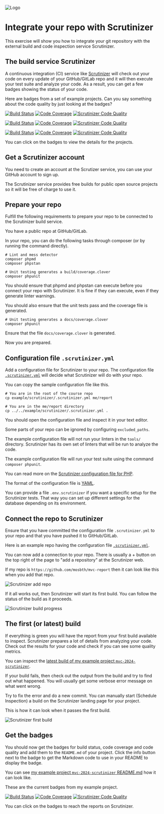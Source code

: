<!--
---
author: mos
revision:
    "2024-05-07": "(C, mos) Configuraiton file updated to PHP 8.3.3."
    "2023-05-09": "(B, mos) Reviewed and updated."
    "2022-03-27": "(A, mos) First release."
---

-->

![Logo](img/front.png)

Integrate your repo with Scrutinizer
==========================

This exercise will show you how to integrate your git repository with the external build and code inspection service Scrutinizer.

<!--
TODO

* .env.scrutinizer link to the resource to read.
* Write more about how scrutinizer works and the difference in code stats and devops to production

-->



The build service Scrutinizer
--------------------------

A continuous integration (CI) service like [Scrutinizer](https://scrutinizer-ci.com/) will check out your code on every update of your GitHub/GitLab repo and it will then execute your test suite and analyze your code. As a result, you can get a few badges showing the status of your code.

Here are badges from a set of example projects. Can you say something about the code quality by just looking at the badges?

[![Build Status](https://scrutinizer-ci.com/g/canax/router/badges/build.png?b=master)](https://scrutinizer-ci.com/g/canax/router/build-status/master) [![Code Coverage](https://scrutinizer-ci.com/g/canax/router/badges/coverage.png?b=master)](https://scrutinizer-ci.com/g/canax/router/?branch=master) [![Scrutinizer Code Quality](https://scrutinizer-ci.com/g/canax/router/badges/quality-score.png?b=master)](https://scrutinizer-ci.com/g/canax/router/?branch=master)

[![Build Status](https://scrutinizer-ci.com/g/canax/database/badges/build.png?b=master)](https://scrutinizer-ci.com/g/canax/database/build-status/master) [![Code Coverage](https://scrutinizer-ci.com/g/canax/database/badges/coverage.png?b=master)](https://scrutinizer-ci.com/g/canax/database/?branch=master) [![Scrutinizer Code Quality](https://scrutinizer-ci.com/g/canax/database/badges/quality-score.png?b=master)](https://scrutinizer-ci.com/g/canax/database/?branch=master)

[![Build Status](https://scrutinizer-ci.com/g/mosbth/cimage/badges/build.png?b=master)](https://scrutinizer-ci.com/g/mosbth/cimage/build-status/master) [![Code Coverage](https://scrutinizer-ci.com/g/mosbth/cimage/badges/coverage.png?b=master)](https://scrutinizer-ci.com/g/mosbth/cimage/?branch=master) [![Scrutinizer Code Quality](https://scrutinizer-ci.com/g/mosbth/cimage/badges/quality-score.png?b=master)](https://scrutinizer-ci.com/g/mosbth/cimage/?branch=master)

You can click on the badges to view the details for the projects.



Get a Scrutinizer account
--------------------------

You need to create an account at the Scrutizer service, you can use your GitHub account to sign up.

The Scrutinizer service provides free builds for public open source projects so it will be free of charge to use it.



Prepare your repo
--------------------------

Fulfill the following requirements to prepare your repo to be connected to the Scrutinizer build service.

You have a public repo at GitHub/GitLab.

In your repo, you can do the following tasks through composer (or by running the command directly).

```
# Lint and mess detector
composer phpmd
composer phpstan

# Unit testing generates a build/coverage.clover
composer phpunit
```

You should ensure that phpmd and phpstan can execute before you connect your repo with Scrutinizer. It is fine if they can execute, even if they generate linter warnings.

You should also ensure that the unit tests pass and the coverage file is generated.

```
# Unit testing generates a docs/coverage.clover
composer phpunit
```

Ensure that the file `docs/coverage.clover` is generated.

Now you are prepared.



Configuration file `.scrutinizer.yml`
--------------------------

Add a configuration file for Scrutinizer to your repo. The configuration file [`.scrutinizer.yml`](.scrutinizer.yml) will decide what Scrutinizer will do with your repo.

You can copy the sample configuration file like this.

```
# You are in the root of the course repo
cp example/scrutinizer/.scrutinizer.yml me/report

# You are in the me/report directory
cp ../../example/scrutinizer/.scrutinizer.yml .
```

You should open the configuration file and inspect it in your text editor.

Some parts of your repo can be ignored by configuring `excluded_paths`.

The example configuration file will not run your linters in the `tools/` directory. Scrutinizer has its own set of linters that will be run to analyze the code.

The example configuration file will run your test suite using the command `composer phpunit`.

You can read more on the [Scrutinizer configuration file for PHP](https://scrutinizer-ci.com/docs/guides/php/continuous-integration-deployment).

The format of the configuration file is [YAML](https://en.wikipedia.org/wiki/YAML).

You can provide a file `.env.scrutinizer` if you want a specific setup for the Scrutinizer tests. That way you can set up different settings for the database depending on its environment.



Connect the repo to Scrutinizer
--------------------------

Ensure that you have committed the configuration file `.scrutinizer.yml` to your repo and that you have pushed it to GitHub/GitLab.

<!-- Pre 2024
Here is an example repo having the configuration file [`.scrutinizer.yml`](https://github.com/mosbth/mvc-report/blob/main/.scrutinizer.yml).
-->

Here is an example repo having the configuration file [`.scrutinizer.yml`](https://github.com/mosbth/mvc-2024-scrutinizer/blob/main/.scrutinizer.yml).

You can now add a connection to your repo. There is usually a + button on the top right of the page to "add a repository" at the Scrutinizer web.

If my repo is `https://github.com/mosbth/mvc-report` then it can look like this when you add that repo.

![Scrutinizer add repo](img/add-repo.png)

If it all works out, then Scrutinizer will start its first build. You can follow the status of the build as it proceeds.

![Scrutinizer build progress](img/build-progress.png)



The first (or latest) build
--------------------------

If everything is green you will have the report from your first build available to inspect. Scrutinizer prepares a lot of details from analyzing your code. Check out the results for your code and check if you can see some quality metrics.

You can inspect the [latest build of my example project `mvc-2024-scrutinizer`](https://scrutinizer-ci.com/g/mosbth/mvc-2024-scrutinizer/).

If your build fails, then check out the output from the build and try to find out what happened. You will usually get some verbose error message on what went wrong.

Try to fix the error and do a new commit. You can manually start (Schedule Inspection) a build on the Scrutinizer landing page for your project.

This is how it can look when it passes the first build.

![Scrutinizer first build](img/first-build.png)



Get the badges
--------------------------

You should now get the badges for build status, code coverage and code quality and add them to the `README.md` of your project. Click the info button next to the badge to get the Markdown code to use in your README to display the badge.

You can see [my example project `mvc-2024-scrutinizer` README.md](https://github.com/mosbth/mvc-2024-scrutinizer/blob/main/README.md) how it can look like.

These are the current badges from my example project.

[![Build Status](https://scrutinizer-ci.com/g/mosbth/mvc-2024-scrutinizer/badges/build.png?b=main)](https://scrutinizer-ci.com/g/mosbth/mvc-2024-scrutinizer/build-status/main) [![Code Coverage](https://scrutinizer-ci.com/g/mosbth/mvc-2024-scrutinizer/badges/coverage.png?b=main)](https://scrutinizer-ci.com/g/mosbth/mvc-2024-scrutinizer/?branch=main) [![Scrutinizer Code Quality](https://scrutinizer-ci.com/g/mosbth/mvc-2024-scrutinizer/badges/quality-score.png?b=main)](https://scrutinizer-ci.com/g/mosbth/mvc-2024-scrutinizer/?branch=main)

You can click on the badges to reach the reports on Scrutinizer.


<!--
More about Scrutinizer
--------------------------

https://scrutinizer-ci.com/docs/guides/php/

-->